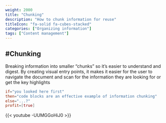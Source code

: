 ```yaml
---
weight: 2000
title: "Chunking"
description: "How to chunk information for reuse"
titleIcon: "fa-solid fa-cubes-stacked"
categories: ["Organizing information"]
tags: ["Content management"]
---
```

#Chunking
---
Breaking information into smaller “chunks” so it’s easier to understand and digest. By creating visual entry points, it makes it easier for the user to navigate the document and scan for the information they are looking for or get the key highlights

``` toml
if="you looked here first"
then="code blocks are an effective example of information chunking"
else="...?"
profit=[true]
```
{{< youtube -UUMGGoHiJ0 >}}